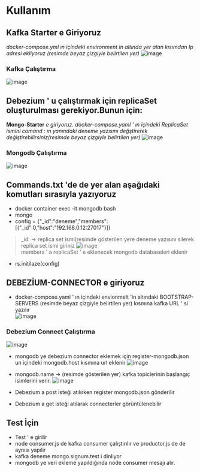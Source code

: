 # Kullanım

## Kafka Starter e Giriyoruz

*docker-compose.yml ın içindeki environment in altında yer alan kısımdan Ip adresi ekliyoruz (resimde beyaz çizgiyle belirtilen yer)* ![image](https://user-images.githubusercontent.com/110333072/182684740-23cb17d6-a9cf-43e4-b2e1-dc06ca14df69.png)

### Kafka Çalıştırma
![image](https://user-images.githubusercontent.com/110333072/182687016-d2903d04-a073-475b-8a0c-88cecc99dc49.png)


## Debezium ' u çalıştırmak için replicaSet oluşturulması gerekiyor.Bunun için:
**Mongo-Starter** *e giriyoruz.  docker-compose.yaml ' ın içindeki ReplicaSet ismini comand : ın yanındaki deneme yazısını değştirerek değiştirebilirsiniz(resimde beyaz çizgiyle belirtilen yer)*
![image](https://user-images.githubusercontent.com/110333072/182686787-b1786536-6cf9-4c0b-bac3-35bff8382ad9.png)

### Mongodb Çalıştırma
![image](https://user-images.githubusercontent.com/110333072/182687016-d2903d04-a073-475b-8a0c-88cecc99dc49.png)

## Commands.txt 'de de yer alan aşağıdaki komutları sırasıyla yazıyoruz

- docker container exec -it mongodb bash
- mongo
- config = {"_id":"deneme","members":[{"_id":0,"host":"192.168.0.12:27017"}]} 
>_id: -> replica set ismi(resimde gösterilen yere deneme yazısını silerek replica set ismi giriniz
![image](https://user-images.githubusercontent.com/110333072/182687571-66657260-bad8-44f3-a3bf-eb852a79482f.png)           
>members ' a replicaSet ' e eklenecek mongodb databaseleri eklenir                                

- rs.initilaze(config)

## DEBEZİUM-CONNECTOR e giriyoruz
- docker-compose.yaml ' ın içindeki envionmelt 'in altındaki BOOTSTRAP-SERVERS (resimde beyaz çizgiyle belirtilen yer) kısmına kafka URL ' si yazılır      
![image](https://user-images.githubusercontent.com/110333072/182692736-817c3745-da4f-4c77-89eb-19742adc82fd.png)

### Debezium Connect Çalıştırma
![image](https://user-images.githubusercontent.com/110333072/182696316-b731a02f-f042-47f7-a9f7-1f50be0107eb.png)


- mongodb ye debezium connector eklemek için register-mongodb.json un içindeki mongodb.host kısmına url eklenir      ![image](https://user-images.githubusercontent.com/110333072/182693220-b4ef1818-13e6-4f64-b383-08824415c2fd.png)

- mongodb.name -> (resimde gösterilen yer) kafka topiclerinin başlangıç isimlerini verir.                                                                            ![image](https://user-images.githubusercontent.com/110333072/182694300-0f52c65f-46d3-4df3-856e-8696447f0308.png)

- Debezium a post isteği atılırken register mongodb.json gönderilir

- Debezium a get isteği atılarak connecterler görüntülenebilir

## Test İçin

- Test ' e girilir 
- node consumer.js de kafka consumer çalıştırılır ve productor.js de de aynısı yapılır
- kafka deneme mongo.signum.test i dinliyor
- mongodb ye veri ekleme yapıldığında node consumer mesajı alır.









